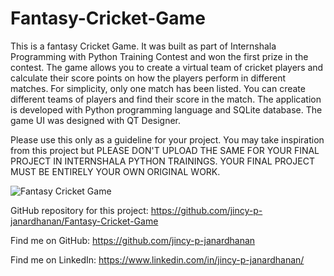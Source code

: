# Fantasy-Cricket-Game
This is a fantasy Cricket Game. It was built as part of Internshala Programming with Python Training Contest and won the first prize in the contest. The game allows you to create a virtual team of cricket players and calculate their score points on how the players perform in different matches. For simplicity, only one match has been listed. You can create different teams of players and find their score in the match. The application is developed with Python programming language and SQLite database. The game UI was designed with QT Designer.

Please use this only as a guideline for your project. You may take inspiration from this project but PLEASE DON'T UPLOAD THE SAME FOR YOUR FINAL PROJECT IN INTERNSHALA PYTHON TRAININGS. YOUR FINAL PROJECT MUST BE ENTIRELY YOUR OWN ORIGINAL WORK.

![Fantasy Cricket Game](https://drive.google.com/file/d/1qzHihwuJAkYzE37NxmvpwrnP17bZ8ELw/view?usp=sharing)

GitHub repository for this project: https://github.com/jincy-p-janardhanan/Fantasy-Cricket-Game

Find me on GitHub: https://github.com/jincy-p-janardhanan

Find me on LinkedIn: https://www.linkedin.com/in/jincy-p-janardhanan/
